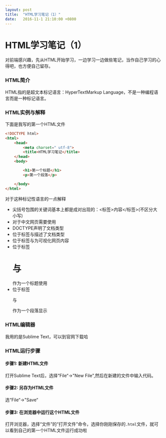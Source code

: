 ```yaml
---
layout: post
title:  "HTML学习笔记（1）"
date:   2016-11-1 21:10:00 +0800
---
```


# HTML学习笔记（1）

对前端感兴趣，先从HTML开始学习，一边学习一边做些笔记，当作自己学习的心得吧，也方便自己留存。

### HTML简介

HTML指的是超文本标记语言：HyperTextMarkup Language，不是一种编程语言而是一种标记语言。


### HTML实例与解释

下面是我写的第一个HTML文件

```html
<!DOCTYPE html>
<html>
	<head>
		<meta charset=" utf-8">
		<title>HTML学习笔记</title>
	</head>
	<body>

		<h1>第一个标题</h1>
		<p>第一个段落</p>

	</body>
</html>
```

对于这种标记性语言的一点解释
- 尖括号包围的关键词基本上都是成对出现的：<标签>内容</标签>(不区分大小写)
- 对于中文网页需要使用<meta charset="utf-8">
- DOCTYPE声明了文档类型
- 位于标签<html>与</html>描述了文档类型
- 位于标签<body>与</body>为可视化网页内容
- 位于标签<h1>与</h1>作为一个标题使用
- 位于标签<p>与</p>作为一个段落显示

### HTML编辑器

我用的是Sublime Text，可以到官网下载哈

### HTML运行步骤

#### 步骤1: 新建HTML文件
打开Sublime Text后，选择“File“->"New File",然后在新建的文件中输入代码。

#### 步骤2: 另存为HTML文件
选“File“->"Save“

#### 步骤3: 在浏览器中运行这个HTML文件
打开浏览器，选择“文件”的“打开文件”命令，选择你刚刚保存的`.html`文件，就可以看到自己的第一个HTML文件运行成功啦
